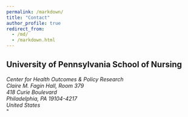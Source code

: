 ```yaml
---
permalink: /markdown/
title: "Contact"
author_profile: true
redirect_from: 
  - /md/
  - /markdown.html
---
```


## University of Pennsylvania School of Nursing 
<address> Center for Health Outcomes & Policy Research<br /> Claire M. Fagin Hall, Room 379<br /> 418 Curie Boulevard<br /> Philadelphia, PA 19104-4217<br /> United States </address>"
